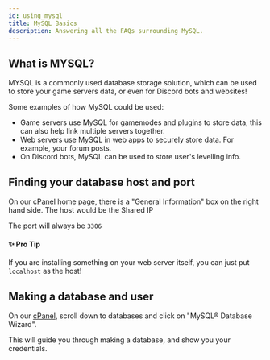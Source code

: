 ```yaml
---
id: using_mysql
title: MySQL Basics
description: Answering all the FAQs surrounding MySQL.
---
```


## What is MYSQL?

MYSQL is a commonly used database storage solution, which can be used to store your game servers data, or even for Discord bots and websites!

Some examples of how MySQL could be used:

- Game servers use MySQL for gamemodes and plugins to store data, this can also help link multiple servers together.
- Web servers use MySQL in web apps to securely store data. For example, your forum posts.
- On Discord bots, MySQL can be used to store user's levelling info.

## Finding your database host and port

On our [cPanel](https://hrzn.link/cpanel) home page, there is a "General Information" box on the right hand side.
The host would be the Shared IP

The port will always be `3306`

#### ✨ Pro Tip

If you are installing something on your web server itself, you can just put `localhost` as the host!

## Making a database and user

On our [cPanel](https://hrzn.link/cpanel), scroll down to databases and click on "MySQL® Database Wizard".

This will guide you through making a database, and show you your credentials.